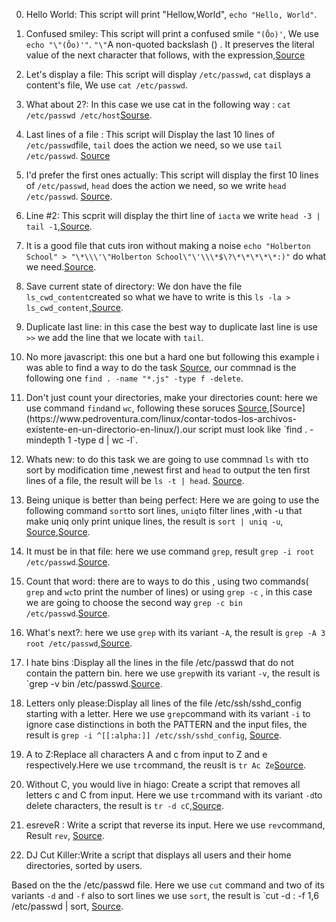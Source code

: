 0. Hello World: 
This script will print "Hellow,World", `echo "Hello, World"`.

1. Confused smiley:
This script will print a confused smile `"(Ôo)'`, We use `echo "\"(Ôo)'"`.
`"\"`A non-quoted backslash (\) . It preserves the literal value of the next character that follows,
 with the expression,[Source](https://superuser.com/questions/1249828/why-does-echo-e-some-text-show-only-one-backslash)

2. Let's display a file:
This script will display `/etc/passwd`, `cat` displays a content's file, We use `cat /etc/passwd`. 

3. What about 2?:
In this case we use cat in the following way : `cat /etc/passwd /etc/host`[Sourse](https://www.geeksforgeeks.org/cat-command-in-linux-with-examples/).

4. Last lines of a file :
This script will Display the last 10 lines of `/etc/passwd`file, `tail` does the action we need, so we use `tail /etc/passwd`.
[Source](https://man7.org/linux/man-pages/man1/tail.1.html)

5. I'd prefer the first ones actually: 
This script will display the first 10 lines of `/etc/passwd`,
 `head` does the action we need, so we write `head /etc/passwd`. [Source](https://man7.org/linux/man-pages/man1/head.1.html).

6. Line #2: This scprit will display the thirt line of `iacta` we write `head -3 | tail -1`,[Source](https://stackoverflow.com/questions/13832866/unix-show-the-second-line-of-the-file).

7. It is a good file that cuts iron without making a noise `echo "Holberton School" > "\*\\\'\"Holberton School\"\'\\\*$\?\*\*\*\*\*:)"` do what we need.[Source](https://unix.stackexchange.com/questions/159672/how-to-create-a-simple-txt-text-file-using-terminal).

8. Save current state of directory: We don have the file `ls_cwd_content`created so what we have to write is this `ls -la > ls_cwd_content`,[Source](https://askubuntu.com/questions/420981/how-do-i-save-terminal-output-to-a-file).

9. Duplicate last line: in this case the best way to duplicate last line is use `>>` we add the line that we locate with `tail`.

10. No more javascript: this one but a hard one but following this example i was able to find a way to do the task
[Source](https://www.explainshell.com/explain?cmd=find+.+-name+%27*-js%27+-type+f+-delete), our commnad is the following one `find . -name "*.js" -type f -delete`.

11. Don't just count your directories, make your directories count: here we use command `find`and `wc`, following these soruces
[Source](https://devconnected.com/how-to-count-files-in-directory-on-linux/#:~:text=The%20easiest%20way%20to%20count,%E2%80%9Cwc%20%2Dl%E2%80%9D%20command.&text=The%20%E2%80%9Cwc%E2%80%9D%20command%20is%20used,bytes%2C%20characters%20or%20newlines%20count.),[Source](https://www.pedroventura.com/linux/contar-todos-los-archivos-existente-en-un-directorio-en-linux/).our script must look like `find . -mindepth 1 -type d | wc -l`.

12. Whats new: to do this task we are going to use commnad `ls` with `t`to sort by modification time ,newest first and `head` to output the ten first lines of a file, the result will be `ls -t | head`.
[Source](https://man7.org/linux/man-pages/man1/ls.1.html).

13. Being unique is better than being perfect: Here we are going to use the following command `sort`to sort lines, `uniq`to filter lines ,with -u that make uniq only print unique lines, the result is `sort | uniq -u`, [Source](https://stackoverflow.com/questions/63873590/how-to-create-a-script-that-takes-a-list-of-words-as-input-and-prints-only-words),[Source](https://man7.org/linux/man-pages/man1/uniq.1.html).

14. It must be in that file: here we use command `grep`, result `grep -i root /etc/passwd`.[Source](https://www.explainshell.com/explain/1/grep).

15. Count that word: there are to ways to do this , using two commands( `grep` and `wc`to print the number of lines) or using
`grep -c` , in this case we are going to choose the second way `grep -c bin /etc/passwd`.[Source](https://www.explainshell.com/explain/1/grep).

16. What's next?: here we use `grep` with its variant `-A`, the result is `grep -A 3 root /etc/passwd`,[Source](https://www.explainshell.com/explain/1/grep).

17. I hate bins :Display all the lines in the file /etc/passwd that do not contain the pattern bin. here we use `grep`with its variant `-v`, the result is `grep -v bin /etc/passwd.[Source](https://www.explainshell.com/explain/1/grep). 

18. Letters only please:Display all lines of the file /etc/ssh/sshd_config starting with a letter.
Here we use `grep`command with its variant `-i` to ignore case distinctions in both the PATTERN and the input files, the result is 
`grep -i ^[[:alpha:]] /etc/ssh/sshd_config`, [Source](https://unix.stackexchange.com/questions/539112/display-all-the-lines-in-grepfile-that-do-not-start-with-a-letter).

19. A to Z:Replace all characters A and c from input to Z and e respectively.Here we use `tr`command, the reuslt is `tr Ac Ze`[Source](https://stackoverflow.com/questions/63879445/how-to-replace-all-characters-a-and-c-from-input-to-z-and-e-respectively).

20. Without C, you would live in hiago: Create a script that removes all letters c and C from input.
Here we use `tr`command with its variant `-d`to delete characters, the result is `tr -d cC`,[Source](https://www.explainshell.com/explain/1/tr).

21. esreveR : Write a script that reverse its input. Here we use `rev`command, Result `rev`, [Source](https://www.geeksforgeeks.org/reverse-a-string-shell-programming/).

22. DJ Cut Killer:Write a script that displays all users and their home directories, sorted by users.

Based on the the /etc/passwd file. Here we use `cut` command and two of its variants `-d` and `-f` also to sort lines we use `sort`,
the result is `cut -d : -f 1,6 /etc/passwd | sort, [Source](https://unix.stackexchange.com/questions/291450/i-need-to-find-all-users-home-directories-listed-using-grep-from-etc-passwd). 
